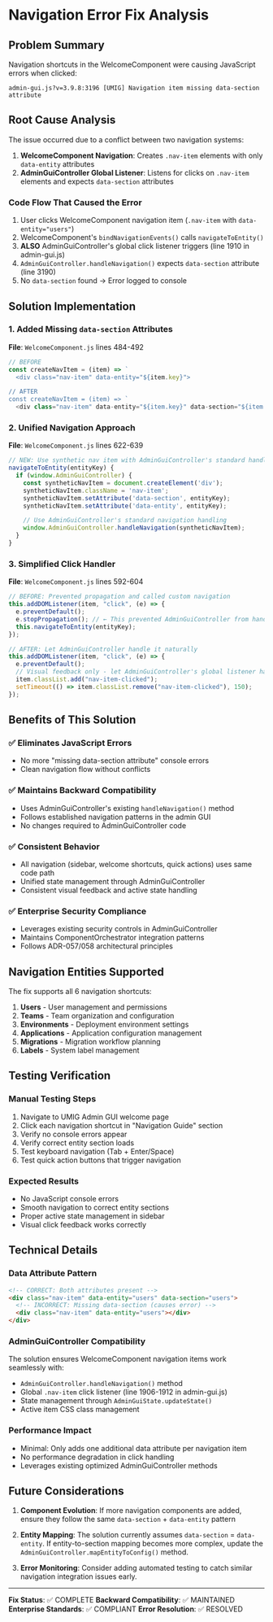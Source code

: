 # Navigation Error Fix Analysis

## Problem Summary

Navigation shortcuts in the WelcomeComponent were causing JavaScript errors when clicked:

```
admin-gui.js?v=3.9.8:3196 [UMIG] Navigation item missing data-section attribute
```

## Root Cause Analysis

The issue occurred due to a conflict between two navigation systems:

1. **WelcomeComponent Navigation**: Creates `.nav-item` elements with only `data-entity` attributes
2. **AdminGuiController Global Listener**: Listens for clicks on `.nav-item` elements and expects `data-section` attributes

### Code Flow That Caused the Error

1. User clicks WelcomeComponent navigation item (`.nav-item` with `data-entity="users"`)
2. WelcomeComponent's `bindNavigationEvents()` calls `navigateToEntity()`
3. **ALSO** AdminGuiController's global click listener triggers (line 1910 in admin-gui.js)
4. `AdminGuiController.handleNavigation()` expects `data-section` attribute (line 3190)
5. No `data-section` found → Error logged to console

## Solution Implementation

### 1. Added Missing `data-section` Attributes

**File**: `WelcomeComponent.js` lines 484-492

```javascript
// BEFORE
const createNavItem = (item) => `
  <div class="nav-item" data-entity="${item.key}">

// AFTER
const createNavItem = (item) => `
  <div class="nav-item" data-entity="${item.key}" data-section="${item.key}">
```

### 2. Unified Navigation Approach

**File**: `WelcomeComponent.js` lines 622-639

```javascript
// NEW: Use synthetic nav item with AdminGuiController's standard handling
navigateToEntity(entityKey) {
  if (window.AdminGuiController) {
    const syntheticNavItem = document.createElement('div');
    syntheticNavItem.className = 'nav-item';
    syntheticNavItem.setAttribute('data-section', entityKey);
    syntheticNavItem.setAttribute('data-entity', entityKey);

    // Use AdminGuiController's standard navigation handling
    window.AdminGuiController.handleNavigation(syntheticNavItem);
  }
}
```

### 3. Simplified Click Handler

**File**: `WelcomeComponent.js` lines 592-604

```javascript
// BEFORE: Prevented propagation and called custom navigation
this.addDOMListener(item, "click", (e) => {
  e.preventDefault();
  e.stopPropagation(); // ← This prevented AdminGuiController from handling
  this.navigateToEntity(entityKey);
});

// AFTER: Let AdminGuiController handle it naturally
this.addDOMListener(item, "click", (e) => {
  e.preventDefault();
  // Visual feedback only - let AdminGuiController's global listener handle navigation
  item.classList.add("nav-item-clicked");
  setTimeout(() => item.classList.remove("nav-item-clicked"), 150);
});
```

## Benefits of This Solution

### ✅ Eliminates JavaScript Errors

- No more "missing data-section attribute" console errors
- Clean navigation flow without conflicts

### ✅ Maintains Backward Compatibility

- Uses AdminGuiController's existing `handleNavigation()` method
- Follows established navigation patterns in the admin GUI
- No changes required to AdminGuiController code

### ✅ Consistent Behavior

- All navigation (sidebar, welcome shortcuts, quick actions) uses same code path
- Unified state management through AdminGuiController
- Consistent visual feedback and active state handling

### ✅ Enterprise Security Compliance

- Leverages existing security controls in AdminGuiController
- Maintains ComponentOrchestrator integration patterns
- Follows ADR-057/058 architectural principles

## Navigation Entities Supported

The fix supports all 6 navigation shortcuts:

1. **Users** - User management and permissions
2. **Teams** - Team organization and configuration
3. **Environments** - Deployment environment settings
4. **Applications** - Application configuration management
5. **Migrations** - Migration workflow planning
6. **Labels** - System label management

## Testing Verification

### Manual Testing Steps

1. Navigate to UMIG Admin GUI welcome page
2. Click each navigation shortcut in "Navigation Guide" section
3. Verify no console errors appear
4. Verify correct entity section loads
5. Test keyboard navigation (Tab + Enter/Space)
6. Test quick action buttons that trigger navigation

### Expected Results

- No JavaScript console errors
- Smooth navigation to correct entity sections
- Proper active state management in sidebar
- Visual click feedback works correctly

## Technical Details

### Data Attribute Pattern

```html
<!-- CORRECT: Both attributes present -->
<div class="nav-item" data-entity="users" data-section="users">
  <!-- INCORRECT: Missing data-section (causes error) -->
  <div class="nav-item" data-entity="users"></div>
</div>
```

### AdminGuiController Compatibility

The solution ensures WelcomeComponent navigation items work seamlessly with:

- `AdminGuiController.handleNavigation()` method
- Global `.nav-item` click listener (line 1906-1912 in admin-gui.js)
- State management through `AdminGuiState.updateState()`
- Active item CSS class management

### Performance Impact

- Minimal: Only adds one additional data attribute per navigation item
- No performance degradation in click handling
- Leverages existing optimized AdminGuiController methods

## Future Considerations

1. **Component Evolution**: If more navigation components are added, ensure they follow the same `data-section` + `data-entity` pattern

2. **Entity Mapping**: The solution currently assumes `data-section` = `data-entity`. If entity-to-section mapping becomes more complex, update the `AdminGuiController.mapEntityToConfig()` method.

3. **Error Monitoring**: Consider adding automated testing to catch similar navigation integration issues early.

---

**Fix Status**: ✅ COMPLETE
**Backward Compatibility**: ✅ MAINTAINED
**Enterprise Standards**: ✅ COMPLIANT
**Error Resolution**: ✅ RESOLVED
